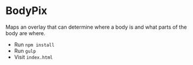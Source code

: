 # BodyPix

Maps an overlay that can determine where a body is and what parts of the body are where.

 - Run `npm install`
 - Run `gulp`
 - Visit `index.html`